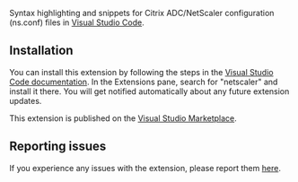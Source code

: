 Syntax highlighting and snippets for Citrix ADC/NetScaler configuration (ns.conf) files in [Visual Studio Code][1].

## Installation
You can install this extension by following the steps in the [Visual Studio Code documentation][4]. In the Extensions pane, search for "netscaler" and install it there. You will get notified automatically about any future extension updates.

This extension is published on the [Visual Studio Marketplace][2].

## Reporting issues
If you experience any issues with the extension, please report them [here][3].

[1]: https://code.visualstudio.com
[2]: https://marketplace.visualstudio.com/items?itemName=timdenholm.netscaler#overview
[3]: https://github.com/timdenholm/vscode-netscaler/issues
[4]: https://code.visualstudio.com/docs/editor/extension-gallery
